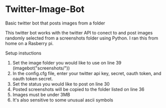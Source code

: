 # Twitter-Image-Bot
Basic twitter bot that posts images from a folder

This twitter bot works with the twitter API to conect to and post images randomly selected from a screenshots folder using Python. I ran this from home on a Rasberry pi.

Setup instuctions

1. Set the image folder you would like to use on line 39 (imagebot("screenshots/"))
2. In the config.cfg file, enter your twitter api key, secret, oauth token, and oauth token secret.
3. Set the status you would like to post on line 30
4. Posted screenshots will be copied to the folder listed on line 36
5. Images must be under 3MB
6. It's also sensitive to some unusual ascii symbols
